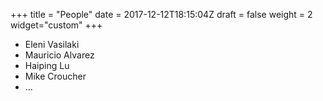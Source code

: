 +++
title = "People"
date = 2017-12-12T18:15:04Z
draft = false
weight = 2
widget="custom"
+++

- Eleni Vasilaki
- Mauricio Alvarez
- Haiping Lu
- Mike Croucher
- ...
